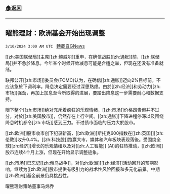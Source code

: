 ###  [:house:返回](README.md)
---


## 曜熊理财：欧洲基金开始出现调整
`3/10/2024 3:00 AM UTC ` [轉載自GNews](https://gnews.org/articles/2380871)

[[zh:美国联储局]]主席[[zh:鲍威尔]]重申，在确信战胜[[zh:通胀]]前，[[zh:联储局]]并不急於降息。今年某个时候开始减息可能是合适之举，但现在还没有准备就绪。

联邦公开[[zh:市场]]委员会(FOMC)认为，在确信[[zh:通胀]]迈向2%目标前，不应该急於下调利率。降息决定需要经过深思熟虑。由於[[zh:经济]]和劳动力[[zh:市场]]强劲，再加上加息至今所取得的进展，要踏出降息这一步需要耐心和数据支持。

眼下整个[[zh:市场]]绝对充斥着疯狂的乐观情绪，[[zh:市场]]价格昂贵但并不过分，对於[[zh:美国股市]]，仍然存在上行空间。[[zh:通胀]]下降进程停滞以及围绕降息时机都令[[zh:市场]]感到压力。不过债市面临的压力大於股市。

[[zh:欧洲]]股市收市创下纪录新高，[[zh:欧洲]]斯托克600指数在[[zh:英国]][[zh:伦敦]]收升0.4%。[[zh:科技股]]跑赢大市，媒体和汽车板块表现落後。受围绕全球[[zh:经济]]增长的乐观情绪以及对[[zh:人工智能]] (AI)的狂热推动，[[zh:欧洲]]股市连续4个月上涨，但现在开始显示调整迹象。

[[zh:市场]]已忘记[[zh:俄乌战争]]，对[[zh:欧洲]][[zh:经济]]活动回升的预期影响，继续为[[zh:欧洲]]股市提供有吸引力的战术性风险回报和多元化前景。中期[[zh:欧洲]]基金前景仍具挑战性。

曜熊理财策略董事马炜乔
